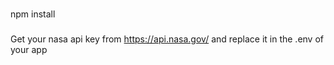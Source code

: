 ###
npm install 

###
Get your nasa api key from https://api.nasa.gov/ and replace it in the .env of your app


